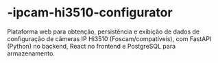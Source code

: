 # -ipcam-hi3510-configurator
Plataforma web para obtenção, persistência e exibição de dados de configuração de câmeras IP Hi3510 (Foscam/compatíveis), com FastAPI (Python) no backend, React no frontend e PostgreSQL para armazenamento.
